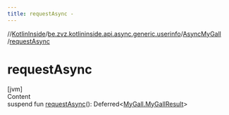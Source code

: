 ```yaml
---
title: requestAsync -
---
```

//[KotlinInside](../../index.md)/[be.zvz.kotlininside.api.async.generic.userinfo](../index.md)/[AsyncMyGall](index.md)
/[requestAsync](request-async.md)

# requestAsync

[jvm]  
Content  
suspend fun [requestAsync](request-async.md)():
Deferred<[MyGall.MyGallResult](../../be.zvz.kotlininside.api.generic.userinfo/-my-gall/-my-gall-result/index.md)>  



